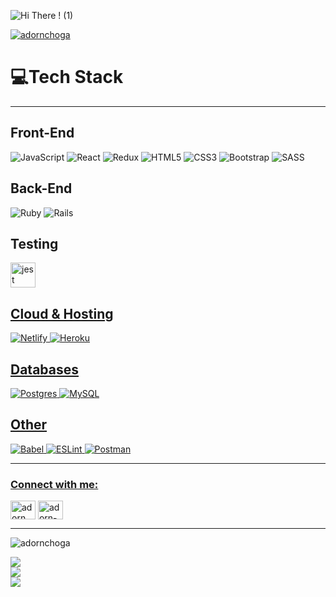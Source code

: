![Hi There ! (1)](https://user-images.githubusercontent.com/89528737/155587985-fdc509b7-8418-4369-a6d5-1b14aa2d0766.gif)

<p align="left">
  <a href="https://github.com/ryo-ma/github-profile-trophy">
    <img src="https://github-profile-trophy.vercel.app/?username=adornchoga" alt="adornchoga" />
  </a>
</p>

# 💻Tech Stack
<hr />

## Front-End

![JavaScript](https://img.shields.io/badge/javascript-%23323330.svg?style=for-the-badge&logo=javascript&logoColor=%23F7DF1E) 
![React](https://img.shields.io/badge/react-%2320232a.svg?style=for-the-badge&logo=react&logoColor=%2361DAFB) ![Redux](https://img.shields.io/badge/redux-%23593d88.svg?style=for-the-badge&logo=redux&logoColor=white) ![HTML5](https://img.shields.io/badge/html5-%23E34F26.svg?style=for-the-badge&logo=html5&logoColor=white) ![CSS3](https://img.shields.io/badge/css3-%231572B6.svg?style=for-the-badge&logo=css3&logoColor=white)
![Bootstrap](https://img.shields.io/badge/bootstrap-%23563D7C.svg?style=for-the-badge&logo=bootstrap&logoColor=white) ![SASS](https://img.shields.io/badge/SASS-hotpink.svg?style=for-the-badge&logo=SASS&logoColor=white)

## Back-End

![Ruby](https://img.shields.io/badge/ruby-%23CC342D.svg?style=for-the-badge&logo=ruby&logoColor=white)
![Rails](https://img.shields.io/badge/rails-%23CC0000.svg?style=for-the-badge&logo=ruby-on-rails&logoColor=white)

## Testing

<a href="https://jestjs.io" target="_blank" rel="noreferrer"> <img src="https://www.vectorlogo.zone/logos/jestjsio/jestjsio-icon.svg" alt="jest" width="40" height="40"/>

## Cloud & Hosting

![Netlify](https://img.shields.io/badge/netlify-%23000000.svg?style=for-the-badge&logo=netlify&logoColor=#00C7B7) ![Heroku](https://img.shields.io/badge/heroku-%23430098.svg?style=for-the-badge&logo=heroku&logoColor=white) 

## Databases


![Postgres](https://img.shields.io/badge/postgres-%23316192.svg?style=for-the-badge&logo=postgresql&logoColor=white) ![MySQL](https://img.shields.io/badge/mysql-%2300f.svg?style=for-the-badge&logo=mysql&logoColor=white)

## Other

![Babel](https://img.shields.io/badge/Babel-F9DC3e?style=for-the-badge&logo=babel&logoColor=black) ![ESLint](https://img.shields.io/badge/ESLint-4B3263?style=for-the-badge&logo=eslint&logoColor=white) ![Postman](https://img.shields.io/badge/Postman-FF6C37?style=for-the-badge&logo=postman&logoColor=white)

<hr/>
<h3 align="left">Connect with me:</h3>
<p align="left">
<a href="https://twitter.com/adorn_choga" target="blank"><img align="center" src="https://raw.githubusercontent.com/rahuldkjain/github-profile-readme-generator/master/src/images/icons/Social/twitter.svg" alt="adorn_choga" height="30" width="40" /></a>
<a href="https://linkedin.com/in/adorn-choga" target="blank"><img align="center" src="https://raw.githubusercontent.com/rahuldkjain/github-profile-readme-generator/master/src/images/icons/Social/linked-in-alt.svg" alt="adorn-choga" height="30" width="40" /></a>
</p>

<hr/>
<p align="left"> <img src="https://komarev.com/ghpvc/?username=adornchoga&label=Profile%20views&color=0e75b6&style=flat" alt="adornchoga" /> </p>

![](https://github-readme-stats.vercel.app/api?username=AdornChoga&theme=radical&hide_border=false&include_all_commits=false&count_private=false)<br/>
![](https://github-readme-streak-stats.herokuapp.com/?user=AdornChoga&theme=radical&hide_border=false)<br/>
![](https://github-readme-stats.vercel.app/api/top-langs/?username=AdornChoga&theme=radical&hide_border=false&include_all_commits=false&count_private=false&layout=compact)


